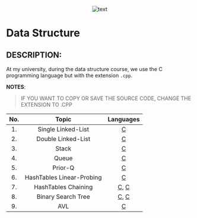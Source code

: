 <p align="center">
  <img src="https://user-images.githubusercontent.com/70703371/175765833-43968224-bbff-400f-a71d-76257ec3887c.png" alt="text" />
</p>

# Data Structure
## DESCRIPTION:

At my university, during the data structure course, we use the C programming language but with the extension `.cpp`.

**NOTES**: 
> IF YOU WANT TO COPY OR SAVE THE SOURCE CODE, CHANGE THE EXTENSION TO .CPP 

|No.|Topic|Languages|
|:-:|:---:|:-------:|
|1.|Single Linked-List|[C](https://github.com/jon-brandy/data-structure/blob/62e9eae110fb273748d0d03135b4ecd18f9b4804/Source-Code/linked-list.cpp)|
|2.|Double Linked-List|[C](https://github.com/jon-brandy/data-structure/blob/62e9eae110fb273748d0d03135b4ecd18f9b4804/Source-Code/double-linked-list.cpp)|
|3.|Stack|[C](https://github.com/jon-brandy/data-structure/blob/62e9eae110fb273748d0d03135b4ecd18f9b4804/Source-Code/stack-queue.cpp)|
|4.|Queue|[C]()|
|5.|Prior-Q|[C](https://github.com/jon-brandy/data-structure/blob/62e9eae110fb273748d0d03135b4ecd18f9b4804/Source-Code/prior-queue.cpp)|
|6.|HashTables Linear-Probing|[C](https://github.com/jon-brandy/data-structure/blob/62e9eae110fb273748d0d03135b4ecd18f9b4804/Source-Code/hashtables-linear-probing.cpp)|
|7.|HashTables Chaining|[C](https://github.com/jon-brandy/data-structure/blob/62e9eae110fb273748d0d03135b4ecd18f9b4804/Source-Code/hashChaining.cpp), [C](https://github.com/jon-brandy/data-structure/blob/e0f9754a14e2eeaf41ace8ff31d146cb3b869f72/Source-Code/another-chain.cpp)|
|8.|Binary Search Tree|[C](https://github.com/jon-brandy/data-structure/blob/e0f9754a14e2eeaf41ace8ff31d146cb3b869f72/Source-Code/binarySearchTree.cpp), [C](https://github.com/jon-brandy/data-structure/blob/e0f9754a14e2eeaf41ace8ff31d146cb3b869f72/Source-Code/another-bst.cpp)|
|9.|AVL|[C](https://github.com/jon-brandy/data-structure/blob/d0f457c0ff83662a309db9debf7075aa7a50ade1/Source-Code/avlBener.cpp)|
